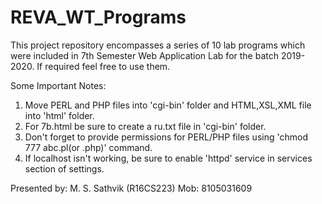 # REVA_WT_Programs
This project repository encompasses a series of 10 lab programs which were included in 7th Semester Web Application Lab for the batch 2019-2020. If required feel free to use them.

Some Important Notes: 

1) Move PERL and PHP files into 'cgi-bin' folder and HTML,XSL,XML file into 'html' folder.
2) For 7b.html be sure to create a ru.txt file in 'cgi-bin' folder.
3) Don't forget to provide permissions for PERL/PHP files using 'chmod 777 abc.pl(or .php)' command.
4) If localhost isn't working, be sure to enable 'httpd' service in services section of settings.

Presented by: M. S. Sathvik (R16CS223)
Mob: 8105031609
